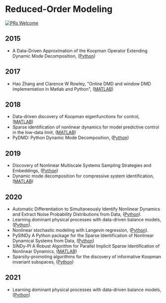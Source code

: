 # Reduced-Order Modeling

[![PRs Welcome](https://img.shields.io/badge/PRs-welcome-brightgreen.svg?style=flat-square)](http://makeapullrequest.com)


## 2015
* A Data–Driven Approximation of the Koopman Operator Extending Dynamic Mode Decomposition, ([Python](https://github.com/dynamicslab/pykoopman))

## 2017
* Hao Zhang and Clarence W Rowley, "Online DMD and window DMD implementation in Matlab and Python", ([MATLAB](https://github.com/haozhg/odmd)) 

## 2018
* Data-driven discovery of Koopman eigenfunctions for control, ([MATLAB](https://github.com/eurika-kaiser/KRONIC))
* Sparse identification of nonlinear dynamics for model predictive control in the low-data limit, ([MATLAB](https://github.com/eurika-kaiser/SINDY-MPC))
* PyDMD: Python Dynamic Mode Decomposition, ([Python](https://github.com/mathLab/PyDMD))

## 2019
* Discovery of Nonlinear Multiscale Systems Sampling Strategies and Embeddings, ([Python](https://github.com/kpchamp/MultiscaleDiscovery))
* Dynamic mode decomposition for compressive system identification, ([MATLAB](https://github.com/eurika-kaiser/cDMDc))

## 2020
* Automatic Differentiation to Simultaneously Identify Nonlinear Dynamics and Extract Noise Probability Distributions from Data, ([Python](https://github.com/dynamicslab/modified-SINDy)).
* Learning dominant physical processes with data-driven balance models, ([Python](https://github.com/dynamicslab/dominant-balance)).
* Nonlinear stochastic modeling with Langevin regression, ([Python](https://github.com/dynamicslab/langevin-regression)).
* PySINDy A Python package for the Sparse Identification of Nonlinear Dynamical Systems from Data, ([Python](https://github.com/dynamicslab/pysindy))
* SINDy-PI A Robust Algorithm for Parallel Implicit Sparse Identification of Nonlinear Dynamics, ([MATLAB](https://github.com/dynamicslab/SINDy-PI))
* Sparsity-promoting algorithms for the discovery of informative Koopman invariant subspaces, ([Python](https://github.com/pswpswpsw/SKDMD))

## 2021
* Learning dominant physical processes with data-driven balance models, ([Python](https://github.com/dynamicslab/dominant-balance))





